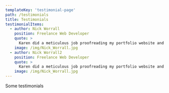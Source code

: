```yaml
---
templateKey: 'testimonial-page'
path: /testimonials
title: Testimonials
testimonialItems:
  - author: Nick Worrall
    position: Freelance Web Developer
    quote: >
      Karen did a meticulous job proofreading my portfolio website and LinkedIn profile. She catches every tiny error, which made my work look professional. She works quickly and precisely and I’d recommend her for any proofreading work to give any brand the polished, professional look everyone wants.
    image: /img/Nick_Worrall.jpg
  - author: Nick Worrall2
    position: Freelance Web Developer
    quote: >
      Karen did a meticulous job proofreading my portfolio website and LinkedIn profile. She catches every tiny error, which made my work look professional. She works quickly and precisely and I’d recommend her for any proofreading work to give any brand the polished, professional look everyone wants.
    image: /img/Nick_Worrall.jpg
---
```

Some testimonials
